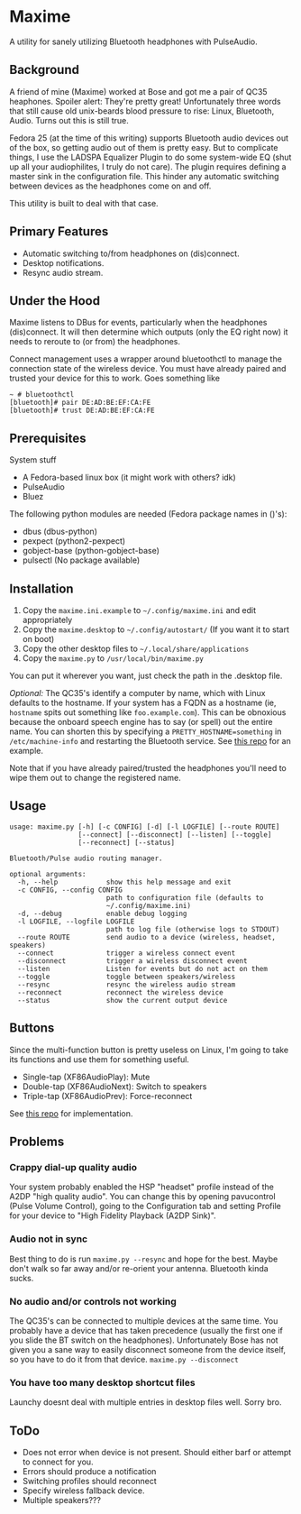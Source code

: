 Maxime
======

A utility for sanely utilizing Bluetooth headphones with PulseAudio.

## Background
A friend of mine (Maxime) worked at Bose and got me a pair of QC35 heaphones.
Spoiler alert: They're pretty great! Unfortunately three words that still
cause old unix-beards blood pressure to rise: Linux, Bluetooth, Audio. Turns
out this is still true.

Fedora 25 (at the time of this writing) supports Bluetooth audio devices
out of the box, so getting audio out of them is pretty easy. But to
complicate things, I use the LADSPA Equalizer Plugin to do some system-wide
EQ (shut up all your audiophilites, I truly do not care). The plugin requires
defining a master sink in the configuration file. This hinder any automatic
switching between devices as the headphones come on and off.

This utility is built to deal with that case.

## Primary Features
* Automatic switching to/from headphones on (dis)connect.
* Desktop notifications.
* Resync audio stream.

## Under the Hood
Maxime listens to DBus for events, particularly when the headphones
(dis)connect. It will then determine which outputs (only the EQ right now) 
it needs to reroute to (or from) the headphones.

Connect management uses a wrapper around bluetoothctl to manage the connection
state of the wireless device. You must have already paired and trusted your
device for this to work. Goes something like
```
~ # bluetoothctl
[bluetooth]# pair DE:AD:BE:EF:CA:FE
[bluetooth]# trust DE:AD:BE:EF:CA:FE
```

## Prerequisites
System stuff
* A Fedora-based linux box (it might work with others? idk)
* PulseAudio
* Bluez

The following python modules are needed (Fedora package names in ()'s):
* dbus (dbus-python)
* pexpect (python2-pexpect)
* gobject-base (python-gobject-base)
* pulsectl (No package available)

## Installation

1) Copy the ``maxime.ini.example`` to ``~/.config/maxime.ini`` and edit appropriately
2) Copy the ``maxime.desktop`` to ``~/.config/autostart/`` (If you want it to start on boot)
3) Copy the other desktop files to ``~/.local/share/applications``
3) Copy the ``maxime.py`` to ``/usr/local/bin/maxime.py``

You can put it wherever you want, just check the path in the .desktop file.

_Optional:_
The QC35's identify a computer by name, which with Linux defaults to the hostname. 
If your system has a FQDN as a hostname (ie, ``hostname`` spits out something like 
``foo.example.com``). This can be obnoxious because the onboard speech engine has
to say (or spell) out the entire name. You can shorten this by specifying a 
``PRETTY_HOSTNAME=something`` in ``/etc/machine-info`` and restarting the Bluetooth
service. See [this repo](https://github.com/cohoe/workstation/blob/master/roles/bluetooth/tasks/main.yml) for an example.

Note that if you have already paired/trusted the headphones you'll need to wipe them out
to change the registered name.

## Usage
```
usage: maxime.py [-h] [-c CONFIG] [-d] [-l LOGFILE] [--route ROUTE]
                 [--connect] [--disconnect] [--listen] [--toggle]
                 [--reconnect] [--status]

Bluetooth/Pulse audio routing manager.

optional arguments:
  -h, --help            show this help message and exit
  -c CONFIG, --config CONFIG
                        path to configuration file (defaults to
                        ~/.config/maxime.ini)
  -d, --debug           enable debug logging
  -l LOGFILE, --logfile LOGFILE
                        path to log file (otherwise logs to STDOUT)
  --route ROUTE         send audio to a device (wireless, headset, speakers)
  --connect             trigger a wireless connect event
  --disconnect          trigger a wireless disconnect event
  --listen              Listen for events but do not act on them
  --toggle              toggle between speakers/wireless
  --resync              resync the wireless audio stream
  --reconnect           reconnect the wireless device
  --status              show the current output device
```

## Buttons
Since the multi-function button is pretty useless on Linux, I'm going to
take its functions and use them for something useful.
* Single-tap (XF86AudioPlay): Mute
* Double-tap (XF86AudioNext): Switch to speakers
* Triple-tap (XF86AudioPrev): Force-reconnect

See [this repo](https://github.com/cohoe/workstation/blob/master/roles/xfce/tasks/keyboard.yml) for implementation.

## Problems
### Crappy dial-up quality audio
Your system probably enabled the HSP "headset" profile instead of the A2DP "high quality audio".
You can change this by opening pavucontrol (Pulse Volume Control), going to the Configuration
tab and setting Profile for your device to "High Fidelity Playback (A2DP Sink)".

### Audio not in sync
Best thing to do is run ``maxime.py --resync`` and hope for the best. Maybe don't walk so far away
and/or re-orient your antenna. Bluetooth kinda sucks.

### No audio and/or controls not working
The QC35's can be connected to multiple devices at the same time. You probably have a device
that has taken precedence (usually the first one if you slide the BT switch on the headphones).
Unfortunately Bose has not given you a sane way to easily disconnect someone from the device
itself, so you have to do it from that device. ``maxime.py --disconnect``

### You have too many desktop shortcut files
Launchy doesnt deal with multiple entries in desktop files well. Sorry bro.

## ToDo
* Does not error when device is not present. Should either barf or attempt to connect for you.
* Errors should produce a notification
* Switching profiles should reconnect
* Specify wireless fallback device.
* Multiple speakers???

